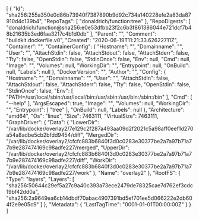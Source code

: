 [
{
"Id": "sha256:255a350e0d86b73940f7387890b9d92c734a140228efe2a83da87910d4c139b4",
"RepoTags": [
"donaldrich/function:tree"
],
"RepoDigests": [
"donaldrich/function@sha256:e0e53dfbb23f2c6b3f861386044e721dcf7b48b21635b3ed6faa3217c4b1d0db"
],
"Parent": "",
"Comment": "buildkit.dockerfile.v0",
"Created": "2020-06-19T11:21:33.62622711Z",
"Container": "",
"ContainerConfig": {
"Hostname": "",
"Domainname": "",
"User": "",
"AttachStdin": false,
"AttachStdout": false,
"AttachStderr": false,
"Tty": false,
"OpenStdin": false,
"StdinOnce": false,
"Env": null,
"Cmd": null,
"Image": "",
"Volumes": null,
"WorkingDir": "",
"Entrypoint": null,
"OnBuild": null,
"Labels": null
},
"DockerVersion": "",
"Author": "",
"Config": {
"Hostname": "",
"Domainname": "",
"User": "",
"AttachStdin": false,
"AttachStdout": false,
"AttachStderr": false,
"Tty": false,
"OpenStdin": false,
"StdinOnce": false,
"Env": [
"PATH=/usr/local/sbin:/usr/local/bin:/usr/sbin:/usr/bin:/sbin:/bin"
],
"Cmd": [
"--help"
],
"ArgsEscaped": true,
"Image": "",
"Volumes": null,
"WorkingDir": "",
"Entrypoint": [
"tree"
],
"OnBuild": null,
"Labels": null
},
"Architecture": "amd64",
"Os": "linux",
"Size": 7463111,
"VirtualSize": 7463111,
"GraphDriver": {
"Data": {
"LowerDir": "/var/lib/docker/overlay2/7e129c2f287a493aa09d2f2021c5a98aff0eef1d270a54a8adbe5cb2bfdd9454/diff",
"MergedDir": "/var/lib/docker/overlay2/cfcfc883b6840f3d0c0283e30377be2a7a97b71a77b9e287474169c98adfe227/merged",
"UpperDir": "/var/lib/docker/overlay2/cfcfc883b6840f3d0c0283e30377be2a7a97b71a77b9e287474169c98adfe227/diff",
"WorkDir": "/var/lib/docker/overlay2/cfcfc883b6840f3d0c0283e30377be2a7a97b71a77b9e287474169c98adfe227/work"
},
"Name": "overlay2"
},
"RootFS": {
"Type": "layers",
"Layers": [
"sha256:50644c29ef5a27c9a40c393a73ece2479de78325cae7d762ef3cdc19bf42dd0a",
"sha256:2a9649ea6cb14dbdf70abac4907391bd5ef701ee5d066222e2db604f2e9e05c9"
]
},
"Metadata": {
"LastTagTime": "0001-01-01T00:00:00Z"
}
}
]
